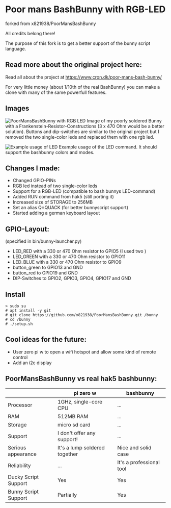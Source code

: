 # Poor mans BashBunny with RGB-LED

forked from x821938/PoorMansBashBunny

All credits belong there!

The purpose of this fork is to get a better support of the bunny script language.

## Read more about the original project here:

Read all about the project at https://www.cron.dk/poor-mans-bash-bunny/

For very little money (about 1/10th of the real BashBunny) you can make a clone with many of the same powerfull features.

## Images

![PoorMansBashBunny with RGB LED](https://raw.githubusercontent.com/schneebonus/PoorMansBashBunny/master/images/poorbunny.jpg)
Image of my poorly soldered Bunny with a Frankenstein-Resistor-Constructions (3 x 470 Ohm would be a better solution).
Buttons and dip-switches are similar to the original project but I removed the two single-color leds and replaced them with one rgb led.

![Example usage of LED](https://raw.githubusercontent.com/schneebonus/PoorMansBashBunny/master/images/bashbunny_rickroll.png)
Example usage of the LED command. It should support the bashbunny colors and modes.

## Changes I made:
- Changed GPIO-PINs
- RGB led instead of two single-color leds
- Support for a RGB-LED (compatible to bash bunnys LED-command)
- Added RUN command from hak5 (still porting it)
- Increased size of STORAGE to 256MB
- Set an alias Q=QUACK (for better bunnyscript support)
- Started adding a german keyboard layout

## GPIO-Layout:
(specified in bin/bunny-launcher.py)
- LED_RED with a 330 or 470 Ohm resistor to GPIO5 (I used two )
- LED_GREEN with a 330 or 470 Ohm resistor to GPIO11
- LED_BLUE with a 330 or 470 Ohm resistor to GPIO9
- button_green to GPIO13 and GND
- button_red to GPIO19 and GND
- DIP-Switches to GPIO2, GPIO3, GPIO4, GPIO17 and GND

## Install
```
> sudo su
# apt install -y git
# git clone https://github.com/x821938/PoorMansBashBunny.git /bunny
# cd /bunny
# ./setup.sh
```

## Cool ideas for the future:
- User zero pi w to open a wifi hotspot and allow some kind of remote control
- Add an i2c display

## PoorMansBashBunny vs real hak5 bashbunny:
|   | pi zero w | bashbunny
| ------------- | ------------- | ------------- |
| Processor | 1GHz, single-core CPU | ... |
| RAM | 512MB RAM | ... |
| Storage | micro sd card | ... |
| Support | I don't offer any support! | ... |
| Serious appearance | It's a lump soldered together | Nice and solid case |
| Reliability | ... | It's a professional tool |
| Ducky Script Support | Yes | Yes |
| Bunny Script Support | Partially | Yes |
